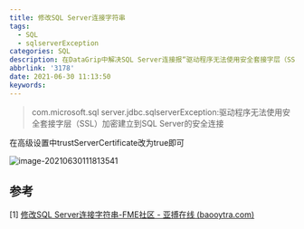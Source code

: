 ```yaml
---
title: 修改SQL Server连接字符串
tags:
  - SQL
  - sqlserverException
categories: SQL
description: 在DataGrip中解决SQL Server连接报“驱动程序无法使用安全套接字层（SSL）加密建立到SQL Server的安全连接”
abbrlink: '3178'
date: 2021-06-30 11:13:50
keywords:
---
```


> com.microsoft.sql server.jdbc.sqlserverException:驱动程序无法使用安全套接字层（SSL）加密建立到SQL Server的安全连接

在高级设置中trustServerCertificate改为true即可

![image-20210630111813541](https://oss.smart-lifestyle.cn/file/cs6v8.png)



## 参考

[1] [修改SQL Server连接字符串-FME社区 - 亚搏在线 (baooytra.com)](https://www.baooytra.com/knowledge/questions/56246/modifying-sql-server-connection-string.html?smartspace=fme-desktop-getting-started_2)
